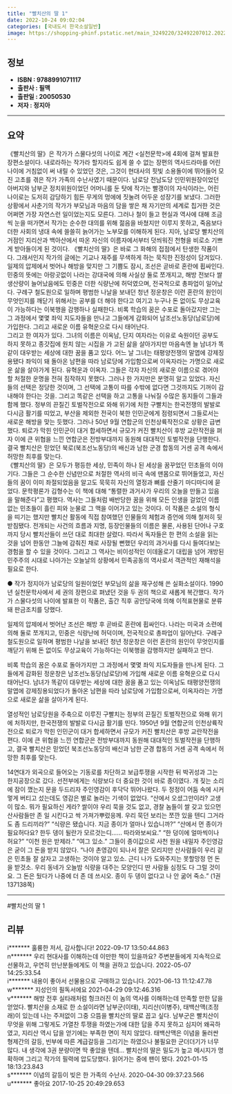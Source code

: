```yaml
---
title: "빨치산의 딸 1"
date: 2022-10-24 09:02:04
categories: [국내도서 한국소설일반]
image: https://shopping-phinf.pstatic.net/main_3249220/32492207012.20221019105539.jpg
---
```


## **정보**

- **ISBN : 9788991071117**
- **출판사 : 필맥**
- **출판일 : 20050530**
- **저자 : 정지아**

------



## **요약**

《빨치산의 딸》은 작가가 스물다섯의 나이로 계간 <실천문학>에 4회에 걸쳐 발표한 장편소설이다. 내로라하는 작가라 할지라도 쉽게 쓸 수 없는 장편의 역사드라마를 어린 나이에 거침없이 써 내릴 수 있었던 것은, 그것이 현대사의 핏빛 소용돌이에 뛰어들어 모진 고초를 겪은 작가 가족의 수난사였기 때문이다. 남로당 전남도당 인민위원장이었던 아버지와 남부군 정치위원이었던 어머니를 둔 탓에 작가는 빨갱이의 자식이라는, 어린 나이로는 도저히 감당하기 힘든 무게의 멍에에 짓눌려 어두운 성장기를 보냈다. 그러한 상황에서 사춘기의 작가가 부모님과 마음의 담을 쌓은 채 자기만의 세계로 칩거한 것은 어쩌면 가장 자연스런 일이었는지도 모른다. 
그러나 철이 들고 현실과 역사에 대해 조금씩 눈을 떠가면서 작가는 순수한 대의를 위해 젊음을 바쳤지만 이루지 못하고, 죽음보다 더한 사회의 냉대 속에 쓸쓸히 늙어가는 노부모를 이해하게 된다. 지아, 남로당 빨치산의 거점인 지리산과 백아산에서 따온 자신의 이름자에서부터 덧씌워진 천형을 비로소 기쁘게 받아들이게 된 것이다. 《빨치산의 딸》은 바로 그 화해의 접점에서 탄생한 작품이다. 그래서인지 작가의 글에는 기교나 재주를 무색하게 하는 묵직한 진정성이 담겨있다.
일제의 압제에서 벗어나 해방을 맞지만 그 기쁨도 잠시, 조선은 곧바로 혼란에 휩싸인다. 민중의 뜻에는 아랑곳없이 나라는 강대국에 의해 사실상 둘로 쪼개지고, 해방 전보다 쌀 생산량이 늘어났음에도 민중은 더한 식량난에 허덕였으며, 전국적으로 총파업이 일어났다. 구례구 철도원으로 일하며 평범한 나날을 보내던 청년 정운창은 이런 혼란의 원인이 무엇인지를 깨닫기 위해서는 공부를 더 해야 한다고 여기고 누구나 돈 없이도 무상교육이 가능하다는 이북행을 감행하나 실패한다. 비록 학습의 꿈은 수포로 돌아갔지만 그는 그 과정에서 몇몇 좌익 지도자들을 만나고 그들에게 감화되어 남조선노동당(남로당)에 가입한다. 그리고 새로운 이름 유혁운으로 다시 태어난다.  
그리고 한 여자가 있다. 그녀의 이름은 이옥남, 단지 여자라는 이유로 숙원이던 공부도 하지 못하고 종갓집에 원치 않는 시집을 가 고된 삶을 살아가지만 마음속엔 늘 남녀가 똑같이 대우받는 세상에 대한 꿈을 품고 있다. 어느 날 그녀는 태평양전쟁의 말엽에 강제징용됐다 좌익이 돼 돌아온 남편을 따라 남로당에 가입함으로써 이옥자라는 가명으로 새로운 삶을 살아가게 된다. 
유혁운과 이옥자. 그들은 각자 자신의 새로운 이름으로 겪어야 할 처절한 운명을 전혀 짐작하지 못했다. 그러나 한 가지만은 분명히 알고 있었다. 자신들의 선택은 정당한 것이며, 그 선택에 고통이 따를 수밖에 없다면 그것까지도 기꺼이 감내해야 한다는 것을. 그리고 똑같은 선택을 하고 고통을 나눠질 수많은 동지들이 그들과 함께 했다. 
정부의 끈질긴 토벌작전으로 와해 위기에 처한 구빨치는 한국전쟁의 발발로 다시금 활기를 띠었고, 부산을 제외한 전국이 북한 인민군에게 점령되면서 그들로서는 새로운 해방을 맞는 듯했다. 그러나 50년 9월 연합군의 인천상륙작전으로 상황은 급변했다. 퇴로가 막힌 인민군이 대거 합세하면서 규모가 커진 빨치산이 후방 교란작전을 펴자 이에 큰 위협을 느낀 연합군은 전방부대까지 동원해 대대적인 토벌작전을 단행한다. 결국 빨치산은 믿었던 북로(북조선노동당)의 배신과 남한 군경 합동의 거센 공격 속에서 허망한 최후를 맞는다.  
《빨치산의 딸》은 모두가 평등한 세상, 민족이 하나 된 세상을 꿈꾸었던 민초들의 이야기다. 그들은 그 순수한 신념만으로 처절한 역사의 비극 속에 맨몸으로 뛰어들었고, 자신들의 꿈이 이미 좌절되었음을 알고도 묵묵히 자신의 열정과 뼈를 산줄기 마디마디에 묻었다. 문학평론가 김형수는 이 책에 대해 “통렬한 과거사가 우리의 오늘을 만들고 있음을 말해준다”고 평했다. 역사는 그들처럼 배반당한 꿈을 위해 모든 인생을 걸었던 이름 없는 민초들이 흘린 피와 눈물로 그 맥을 이어가고 있는 것이다. 
이 작품은 소설의 형식을 띠기는 했지만 빨치산 활동에 직접 참여했던 인물들의 체험과 증언에 의해 철저히 뒷받침됐다. 전개되는 사건의 흐름과 지명, 등장인물들의 이름은 물론, 사용된 단어나 구호까지 당시 빨치산들이 쓰던 대로 최대한 살렸다. 따라서 독자들은 한 편의 소설을 읽는 것을 넘어 한동안 그늘에 감춰진 채로 사장될 뻔했던 우리의 과거사를 다시 들여다보는 경험을 할 수 있을 것이다. 그리고 그 역사는 비이성적인 이데올로기 대립을 넘어 개방된 민주주의 시대로 나아가는 오늘날의 상황에서 민족공동의 역사로서 객관적인 재해석을 필요로 한다.

● 작가 정지아가 남로당의 일원이었던 부모님의 삶을 재구성해 쓴 실화소설이다. 1990년 실천문학사에서 세 권의 장편으로 펴냈던 것을 두 권의 책으로 새롭게 복간했다. 작가가 스물다섯의 나이에 발표한 이 작품은, 출간 직후 공안당국에 의해 이적표현물로 분류돼 판금조치를 당했다.



일제의 압제에서 벗어난 조선은 해방 후 곧바로 혼란에 휩싸인다. 나라는 미국과 소련에 의해 둘로 쪼개지고, 민중은 식량난에 허덕이며, 전국적으로 총파업이 일어난다. 구례구 철도원으로 일하며 평범한 나날을 보내던 청년 정운창은 이런 혼란의 원인이 무엇인지를 깨닫기 위해 돈 없이도 무상교육이 가능하다는 이북행을 감행하지만 실패하고 만다.



비록 학습의 꿈은 수포로 돌아가지만 그 과정에서 몇몇 좌익 지도자들을 만나게 된다. 그들에게 감화된 정운창은 남조선노동당(남로당)에 가입해 새로운 이름 유혁운으로 다시 태어난다. 남녀가 똑같이 대우받는 세상에 대한 꿈을 품고 있는 이옥남도 태평양전쟁의 말엽에 강제징용되었다가 돌아온 남편을 따라 남로당에 가입함으로써, 이옥자라는 가명으로 새로운 삶을 살아가게 된다.



열성적인 남로당원을 주축으로 이루진 구빨치는 정부의 끈질긴 토벌작전으로 와해 위기에 처하지만, 한국전쟁의 발발로 다시금 활기를 띤다. 1950년 9월 연합군의 인천상륙작전으로 퇴로가 막힌 인민군이 대거 합세하면서 규모가 커진 빨치산은 후방 교란작전을 편다. 이에 큰 위협을 느낀 연합군은 전방부대까지 동원해 대대적인 토벌작전을 단행하고, 결국 빨치산은 믿었던 북조선노동당의 배신과 남한 군경 합동의 거센 공격 속에서 허망한 최후를 맞는다.

14연대가 외곡으로 들어오는 기동로를 차단하고 보급투쟁을 시작한 뒤 박귀성과 그는 한지공장으로 갔다. 선전부에게는 식량보다 더 중요한 것이 바로 종이였다. 개 짖는 소리에 잠이 깼는지 문을 두드리자 주인영감이 후닥닥 뛰어나왔다. 두 정정이 어둠 속에 시커멓게 버티고 섰는데도 영감은 별로 놀라는 기색이 없었다. 
“산에서 오셨그만이라? 고생이 많소. 뭐가 필요하신 게라? 쌀이야 우리 묵을 것도 없고, 경찰 놈들이 쌀 갖고 있으먼 산사람들만 존 일 시킨다고 싹 가져가뿌렀응께. 우리 묵던 보리는 쪼깐 있을 텐디 그거라도 좀 드리끼라?” 
“식량은 됐습니다. 지금 종이가 얼마나 있습니까?” 
“산에서 먼 종이가 필요허다요? 한두 뎅이 될란가 모르것는디…… 따라와보씨요.” 
“한 덩이에 얼마씩이나 허요?” 
“이천 원은 받제라.” 
“여그 있소.” 
그들이 종이값으로 사천 원을 내밀자 주인영감은 굳이 그 돈을 받지 않았다. 
“나야 촌영감이 되나서 잘은 모리지만 산사람들이 우리 겉은 민초들 잘 살자고 고생하는 것이야 알고 있소. 근디 나가 도와주지는 못할망정 먼 돈을 받것소. 우리 동네가 오늘밤 식량을 대주는 모양인디 딴 사람들 심정도 다 그럴 것이요. 그 돈은 뒀다가 나중에 더 존 데 쓰시오. 종이 두 뎅이 없다고 나 안 굶어 죽소.” (1권 137138쪽)

------

#빨치산의 딸 1


## **리뷰** 

  i******* 훌륭한 저서, 감사합니다! 2022-09-17 13:50:44.863 <br/>  n******* 우리 현대사를 이해하는데 이만한 책이 있을까요? 주변분들에게 지속적으로 선물하고, 우연히 만난분들에게도 이 책을 권하고 있습니다. 2022-05-07 14:25:33.54 <br/>  i******* 내용이 좋아서 선물용으로 구매하고 있습니다. 2021-06-13 11:12:47.78 <br/>  w******* 지성인의 필독서에요 2021-04-29 09:12:46.316 <br/>  v******* 해방 전후 실타래처럼 헝크러진 이 놈의 역사를 이해하는데 만족할 만한 답을 얻었다. 빨치산을 소재로 한 소설이라면 남부군(이태), 지리산(이병주), 태백산맥(조정래)이 있는데 나는 주저없이 그중 으뜸을 빨치산의 딸로 꼽고 싶다. 남부군은 빨치산이 무엇을 위해 그렇게도 가열찬 투쟁을 하였는가에 대한 답을 주지 못하고 심지어 왜곡하였고, 지리산 역시 답을 얻기에는 부족한 면이 적지 않았다. 태백산맥은 이념을 둘러싼 형제간의 갈등, 빈부에 따른 계급갈등을 그리기는 하였으나 불필요한 군더더기가 너무 많다. 내 생각에 3권 분량이면 딱 좋았을 텐데... 빨치산의 딸은 밀도가 높고 메시지가 명확하며 그리고 작가의 필력에 압도당했다. 읽어가는 중에 팬이 됐다. 2021-01-15 18:13:23.843 <br/>  s******* 이념의 갈등이 빚은 한 가족의 수난사. 2020-04-30 09:37:23.566 <br/>  u******* 좋아요 2017-10-25 20:49:29.653 <br/>